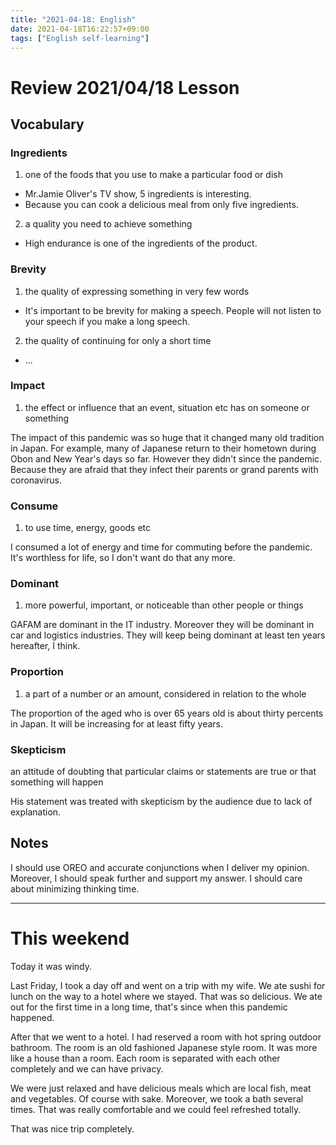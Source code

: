 ```yaml
---
title: "2021-04-18: English"
date: 2021-04-18T16:22:57+09:00
tags: ["English self-learning"]
---
```

# Review 2021/04/18 Lesson

## Vocabulary

### Ingredients
1. one of the foods that you use to make a particular food or dish
  - Mr.Jamie Oliver's TV show, 5 ingredients is interesting.
  - Because you can cook a delicious meal from only five ingredients.
2. a quality you need to achieve something
  - High endurance is one of the ingredients of the product.

### Brevity
1. the quality of expressing something in very few words
  - It's important to be brevity for making a speech.
    People will not listen to your speech if you make a long speech.
2. the quality of continuing for only a short time
  - ...

### Impact
1. the effect or influence that an event, situation etc has on someone or something

The impact of this pandemic was so huge that it changed many old tradition in Japan. For example, many of Japanese return to their hometown during Obon and New Year's days so far. However they didn't since the pandemic. Because they are afraid that they infect their parents or grand parents with coronavirus.

### Consume
1. to use time, energy, goods etc

I consumed a lot of energy and time for commuting before the pandemic.
It's worthless for life, so I don't want do that any more.

### Dominant
1. more powerful, important, or noticeable than other people or things

GAFAM are dominant in the IT industry.
Moreover they will be dominant in car and logistics industries.
They will keep being dominant at least ten years hereafter, I think.

### Proportion
1. a part of a number or an amount, considered in relation to the whole

The proportion of the aged who is over 65 years old is about thirty percents in Japan. It will be increasing for at least fifty years.

### Skepticism
an attitude of doubting that particular claims or statements are true or that something will happen

His statement was treated with skepticism by the audience due to lack of explanation.

## Notes
I should use OREO and accurate conjunctions when I deliver my opinion.
Moreover, I should speak further and support my answer.
I should care about minimizing thinking time.


- - -

# This weekend

Today it was windy.

Last Friday, I took a day off and went on a trip with my wife.
We ate sushi for lunch on the way to a hotel where we stayed.
That was so delicious.
We ate out for the first time in a long time, that's since when this pandemic happened.

After that we went to a hotel.
I had reserved a room with hot spring outdoor bathroom.
The room is an old fashioned Japanese style room.
It was more like a house than a room.
Each room is separated with each other completely and we can have privacy.

We were just relaxed and have delicious meals which are local fish, meat and vegetables. Of course with sake.
Moreover, we took a bath several times.
That was really comfortable and we could feel refreshed totally.

That was nice trip completely.

